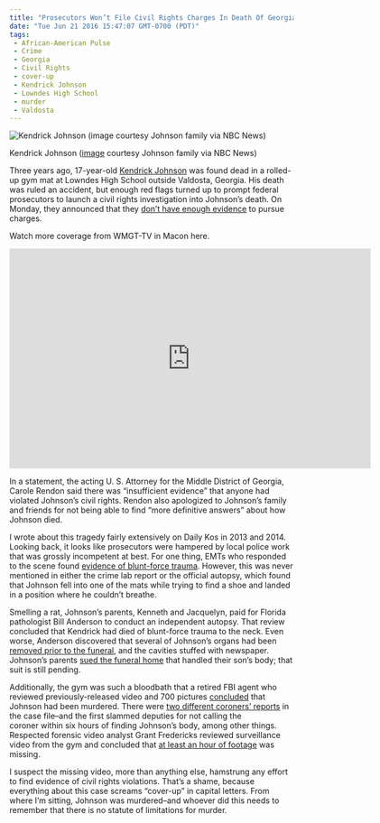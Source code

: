 ```yaml
---
title: "Prosecutors Won’t File Civil Rights Charges In Death Of Georgia Teen (WITH VIDEO)"
date: "Tue Jun 21 2016 15:47:07 GMT-0700 (PDT)"
tags: 
 - African-American Pulse
 - Crime
 - Georgia
 - Civil Rights
 - cover-up
 - Kendrick Johnson
 - Lowndes High School
 - murder
 - Valdosta
---
```

<p><!-- Quick Adsense WordPress Plugin: http://quicksense.net/ --></p><div id="attachment_138449" style="width: 610px" class="wp-caption aligncenter"><img class="size-large wp-image-138449" src="http://i1.wp.com/cdn.liberalamerica.org/wp-content/uploads/2016/06/Kendrick-Johnson-600x450.jpg?resize=600%2C450" alt="Kendrick Johnson (image courtesy Johnson family via NBC News)" srcset="http://cdn.liberalamerica.org/wp-content/uploads/2016/06/Kendrick-Johnson.jpg 600w, http://cdn.liberalamerica.org/wp-content/uploads/2016/06/Kendrick-Johnson.jpg 64w, http://cdn.liberalamerica.org/wp-content/uploads/2016/06/Kendrick-Johnson.jpg 350w, http://cdn.liberalamerica.org/wp-content/uploads/2016/06/Kendrick-Johnson.jpg 768w, http://cdn.liberalamerica.org/wp-content/uploads/2016/06/Kendrick-Johnson.jpg 795w, http://cdn.liberalamerica.org/wp-content/uploads/2016/06/Kendrick-Johnson.jpg 800w" sizes="(max-width: 600px) 100vw, 600px" data-recalc-dims="1">
<p class="wp-caption-text">Kendrick Johnson (<a href="http://media4.s-nbcnews.com/j/streams/2013/november/131107/8c9616076-131029-kendrick-johnson-4x3-2p.nbcnews-ux-2880-1000.jpg" onclick="__gaTracker(&apos;send&apos;, &apos;event&apos;, &apos;outbound-article&apos;, &apos;http://media4.s-nbcnews.com/j/streams/2013/november/131107/8c9616076-131029-kendrick-johnson-4x3-2p.nbcnews-ux-2880-1000.jpg&apos;, &apos;image&apos;);">image</a> courtesy Johnson family via NBC News)</p>
</div><p>Three years ago, 17-year-old <a href="http://www.liberalamerica.org/2014/05/20/kendrick-johnson-was-it-an-accident-or-murder/">Kendrick Johnson</a> was found dead in a rolled-up gym mat at Lowndes High School outside Valdosta, Georgia.&#xA0;His death was ruled an accident, but enough red flags turned up to prompt federal prosecutors to launch a civil rights investigation into Johnson&#x2019;s death. On Monday, they announced that they <a href="http://www.nbcnews.com/news/nbcblk/justice-department-no-criminal-charges-gym-mat-death-georgia-teen-n595846" onclick="__gaTracker(&apos;send&apos;, &apos;event&apos;, &apos;outbound-article&apos;, &apos;http://www.nbcnews.com/news/nbcblk/justice-department-no-criminal-charges-gym-mat-death-georgia-teen-n595846&apos;, &apos;don\&apos;t have enough evidence&apos;);">don&#x2019;t have enough evidence</a> to pursue charges.</p><p>Watch more coverage from WMGT-TV in Macon here.</p><p><span class="embed-youtube" style="text-align:center; display: block;"><iframe class="youtube-player" type="text/html" width="640" height="390" src="http://www.youtube.com/embed/4xTGYX2gM0c?version=3&amp;rel=1&amp;fs=1&amp;autohide=2&amp;showsearch=0&amp;showinfo=1&amp;iv_load_policy=1&amp;wmode=transparent" allowfullscreen="true" style="border:0;"></iframe></span></p><p>In a statement, the acting U. S. Attorney for the Middle District of Georgia, Carole Rendon&#xA0;said there was &#x201C;insufficient evidence&#x201D; that anyone had violated Johnson&#x2019;s civil rights. Rendon also apologized to Johnson&#x2019;s family and friends for not being able to find &#x201C;more definitive answers&#x201D; about how Johnson died.</p><p>I wrote about this tragedy fairly extensively on Daily Kos in 2013 and 2014. Looking back, it looks like prosecutors were hampered by local police work that was grossly incompetent at best. For one thing, EMTs who responded to the scene found <a href="http://www.cnn.com/2013/09/03/us/georgia-teen-death-autopsy/" onclick="__gaTracker(&apos;send&apos;, &apos;event&apos;, &apos;outbound-article&apos;, &apos;http://www.cnn.com/2013/09/03/us/georgia-teen-death-autopsy/&apos;, &apos;evidence of blunt-force trauma&apos;);">evidence of blunt-force trauma</a>. However, this was never mentioned in either the crime lab report or the official autopsy, which found that Johnson fell into one of the mats while trying to find a shoe and landed in a position where he couldn&#x2019;t breathe.</p><p>Smelling a rat, Johnson&#x2019;s parents, Kenneth and Jacquelyn, paid for&#xA0;Florida pathologist Bill Anderson to conduct an independent autopsy. That review concluded that Kendrick had died of blunt-force trauma to the neck. Even worse, Anderson discovered that several of Johnson&#x2019;s organs had been <a href="http://www.cnn.com/2013/10/09/us/georgia-gym-mat-death/index.html" onclick="__gaTracker(&apos;send&apos;, &apos;event&apos;, &apos;outbound-article&apos;, &apos;http://www.cnn.com/2013/10/09/us/georgia-gym-mat-death/index.html&apos;, &apos;removed prior to the funeral&apos;);">removed prior to the funeral</a>, and the cavities stuffed with newspaper. Johnson&#x2019;s parents <a href="http://www.dailykos.com/story/2014/02/06/1275499/-Family-of-GA-teen-found-dead-in-gym-mat-sues-funeral-home" onclick="__gaTracker(&apos;send&apos;, &apos;event&apos;, &apos;outbound-article&apos;, &apos;http://www.dailykos.com/story/2014/02/06/1275499/-Family-of-GA-teen-found-dead-in-gym-mat-sues-funeral-home&apos;, &apos;sued the funeral home&apos;);">sued the funeral home</a> that handled their son&#x2019;s body; that suit is still pending.</p><p>Additionally, the gym&#xA0;was such a bloodbath that a retired FBI agent who reviewed previously-released video and 700 pictures <a href="http://www.cnn.com/2013/10/08/us/georgia-gym-mat-death/index.html" onclick="__gaTracker(&apos;send&apos;, &apos;event&apos;, &apos;outbound-article&apos;, &apos;http://www.cnn.com/2013/10/08/us/georgia-gym-mat-death/index.html&apos;, &apos;concluded&apos;);">concluded</a> that Johnson had been murdered. There were <a href="http://www.cnn.com/2013/10/08/us/georgia-gym-mat-death/index.html" onclick="__gaTracker(&apos;send&apos;, &apos;event&apos;, &apos;outbound-article&apos;, &apos;http://www.cnn.com/2013/10/08/us/georgia-gym-mat-death/index.html&apos;, &apos;two different coroners\&apos; reports&apos;);">two different coroners&#x2019; reports</a> in the case file&#x2013;and the first slammed deputies for not calling&#xA0;the coroner&#xA0;within six hours of finding Johnson&#x2019;s body, among other things. Respected forensic video analyst Grant Fredericks reviewed surveillance video from the gym and concluded that <a href="http://www.cnn.com/2013/11/21/justice/kendrick-johnson-surveillance-videos/index.html" onclick="__gaTracker(&apos;send&apos;, &apos;event&apos;, &apos;outbound-article&apos;, &apos;http://www.cnn.com/2013/11/21/justice/kendrick-johnson-surveillance-videos/index.html&apos;, &apos;at least an hour of footage&apos;);">at least an hour of footage</a> was missing.</p><p>I suspect the missing video, more than anything else, hamstrung any effort to find evidence of civil rights violations. That&#x2019;s a shame, because everything about this case screams &#x201C;cover-up&#x201D; in capital letters. From where I&#x2019;m sitting, Johnson was murdered&#x2013;and whoever did this needs to remember that there is no statute of limitations for murder.</p><div style="font-size:0px;height:0px;line-height:0px;margin:0;padding:0;clear:both"></div>
